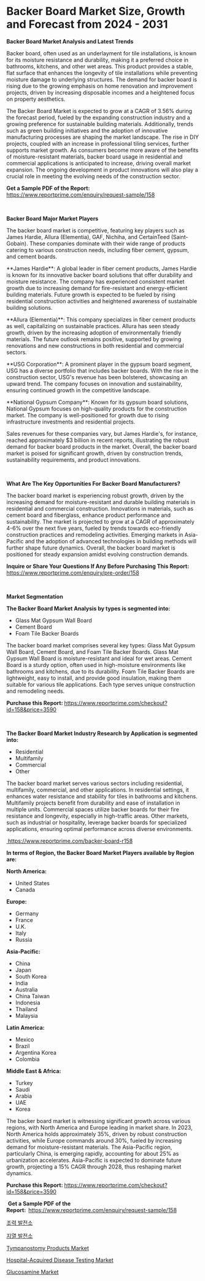 <p><h1>Backer Board Market Size, Growth and Forecast from 2024 - 2031</h1></p><p><strong>Backer Board Market Analysis and Latest Trends</strong></p>
<p><p>Backer board, often used as an underlayment for tile installations, is known for its moisture resistance and durability, making it a preferred choice in bathrooms, kitchens, and other wet areas. This product provides a stable, flat surface that enhances the longevity of tile installations while preventing moisture damage to underlying structures. The demand for backer board is rising due to the growing emphasis on home renovation and improvement projects, driven by increasing disposable incomes and a heightened focus on property aesthetics.</p><p>The Backer Board Market is expected to grow at a CAGR of 3.56% during the forecast period, fueled by the expanding construction industry and a growing preference for sustainable building materials. Additionally, trends such as green building initiatives and the adoption of innovative manufacturing processes are shaping the market landscape. The rise in DIY projects, coupled with an increase in professional tiling services, further supports market growth. As consumers become more aware of the benefits of moisture-resistant materials, backer board usage in residential and commercial applications is anticipated to increase, driving overall market expansion. The ongoing development in product innovations will also play a crucial role in meeting the evolving needs of the construction sector.</p></p>
<p><strong>Get a Sample PDF of the Report:&nbsp;</strong> <a href="https://www.reportprime.com/enquiry/request-sample/158">https://www.reportprime.com/enquiry/request-sample/158</a></p>
<p>&nbsp;</p>
<p><strong>Backer Board Major Market Players</strong></p>
<p><p>The backer board market is competitive, featuring key players such as James Hardie, Allura (Elementia), GAF, Nichiha, and CertainTeed (Saint-Gobain). These companies dominate with their wide range of products catering to various construction needs, including fiber cement, gypsum, and cement boards.</p><p>**James Hardie**: A global leader in fiber cement products, James Hardie is known for its innovative backer board solutions that offer durability and moisture resistance. The company has experienced consistent market growth due to increasing demand for fire-resistant and energy-efficient building materials. Future growth is expected to be fueled by rising residential construction activities and heightened awareness of sustainable building solutions.</p><p>**Allura (Elementia)**: This company specializes in fiber cement products as well, capitalizing on sustainable practices. Allura has seen steady growth, driven by the increasing adoption of environmentally friendly materials. The future outlook remains positive, supported by growing renovations and new constructions in both residential and commercial sectors.</p><p>**USG Corporation**: A prominent player in the gypsum board segment, USG has a diverse portfolio that includes backer boards. With the rise in the construction sector, USG's revenue has been bolstered, showcasing an upward trend. The company focuses on innovation and sustainability, ensuring continued growth in the competitive landscape.</p><p>**National Gypsum Company**: Known for its gypsum board solutions, National Gypsum focuses on high-quality products for the construction market. The company is well-positioned for growth due to rising infrastructure investments and residential projects.</p><p>Sales revenues for these companies vary, but James Hardie's, for instance, reached approximately $3 billion in recent reports, illustrating the robust demand for backer board products in the market. Overall, the backer board market is poised for significant growth, driven by construction trends, sustainability requirements, and product innovations.</p></p>
<p>&nbsp;</p>
<p><strong>What Are The Key Opportunities For Backer Board Manufacturers?</strong></p>
<p><p>The backer board market is experiencing robust growth, driven by the increasing demand for moisture-resistant and durable building materials in residential and commercial construction. Innovations in materials, such as cement board and fiberglass, enhance product performance and sustainability. The market is projected to grow at a CAGR of approximately 4-6% over the next five years, fueled by trends towards eco-friendly construction practices and remodeling activities. Emerging markets in Asia-Pacific and the adoption of advanced technologies in building methods will further shape future dynamics. Overall, the backer board market is positioned for steady expansion amidst evolving construction demands.</p></p>
<p><strong>Inquire or Share Your Questions If Any Before Purchasing This Report:</strong> <a href="https://www.reportprime.com/enquiry/pre-order/158">https://www.reportprime.com/enquiry/pre-order/158</a></p>
<p>&nbsp;</p>
<p><strong>Market Segmentation</strong></p>
<p><strong>The Backer Board Market Analysis by types is segmented into:</strong></p>
<p><ul><li>Glass Mat Gypsum Wall Board</li><li>Cement Board</li><li>Foam Tile Backer Boards</li></ul></p>
<p><p>The backer board market comprises several key types: Glass Mat Gypsum Wall Board, Cement Board, and Foam Tile Backer Boards. Glass Mat Gypsum Wall Board is moisture-resistant and ideal for wet areas. Cement Board is a sturdy option, often used in high-moisture environments like bathrooms and kitchens, due to its durability. Foam Tile Backer Boards are lightweight, easy to install, and provide good insulation, making them suitable for various tile applications. Each type serves unique construction and remodeling needs.</p></p>
<p><strong>Purchase this Report:&nbsp;</strong><a href="https://www.reportprime.com/checkout?id=158&price=3590">https://www.reportprime.com/checkout?id=158&price=3590</a></p>
<p>&nbsp;</p>
<p><strong>The Backer Board Market Industry Research by Application is segmented into:</strong></p>
<p><ul><li>Residential</li><li>Multifamily</li><li>Commercial</li><li>Other</li></ul></p>
<p><p>The backer board market serves various sectors including residential, multifamily, commercial, and other applications. In residential settings, it enhances water resistance and stability for tiles in bathrooms and kitchens. Multifamily projects benefit from durability and ease of installation in multiple units. Commercial spaces utilize backer boards for their fire resistance and longevity, especially in high-traffic areas. Other markets, such as industrial or hospitality, leverage backer boards for specialized applications, ensuring optimal performance across diverse environments.</p></p>
<p><a href="https://www.reportprime.com/backer-board-r158">&nbsp;https://www.reportprime.com/backer-board-r158</a></p>
<p><strong>In terms of Region, the Backer Board Market Players available by Region are:</strong></p>
<p>
    <p> <strong> North America: </strong>
        <ul>
            <li>United States</li>
            <li>Canada</li>
        </ul>
        </p> 
    <p> <strong> Europe: </strong>
        <ul>
            <li>Germany</li>
            <li>France</li>
            <li>U.K.</li>
            <li>Italy</li>
            <li>Russia</li>
        </ul>
        </p> 
    <p> <strong> Asia-Pacific: </strong>
        <ul>
            <li>China</li>
            <li>Japan</li>
            <li>South Korea</li>
            <li>India</li>
            <li>Australia</li>
            <li>China Taiwan</li>
            <li>Indonesia</li>
            <li>Thailand</li>
            <li>Malaysia</li>
        </ul>
        </p> 
    <p> <strong> Latin America: </strong>
        <ul>
            <li>Mexico</li>
            <li>Brazil</li>
            <li>Argentina Korea</li>
            <li>Colombia</li>
        </ul>
        </p> 
    <p> <strong> Middle East & Africa: </strong>
        <ul>
            <li>Turkey</li>
            <li>Saudi</li>
            <li>Arabia</li>
            <li>UAE</li>
            <li>Korea</li>
        </ul>
    </p>
    </p>
<p><p>The backer board market is witnessing significant growth across various regions, with North America and Europe leading in market share. In 2023, North America holds approximately 35%, driven by robust construction activities, while Europe commands around 30%, fueled by increasing demand for moisture-resistant materials. The Asia-Pacific region, particularly China, is emerging rapidly, accounting for about 25% as urbanization accelerates. Asia-Pacific is expected to dominate future growth, projecting a 15% CAGR through 2028, thus reshaping market dynamics.</p></p>
<p><strong>Purchase this Report: </strong><a href="https://www.reportprime.com/checkout?id=158&price=3590">https://www.reportprime.com/checkout?id=158&price=3590</a></p>
<p>&nbsp;<strong>Get a Sample PDF of the Report:&nbsp;&nbsp;</strong><a href="https://www.reportprime.com/enquiry/request-sample/158">https://www.reportprime.com/enquiry/request-sample/158</a></p>
<p><strong></strong></p>
<p><p><a href="https://medium.com/@wallacbahrtyinger567686/%EA%B8%80%EB%A1%9C%EB%B2%8C-%EC%A1%B0%EB%A0%A5-%EB%B0%9C%EC%A0%84%EC%86%8C-%EC%8B%9C%EC%9E%A5-%EC%9D%91%EC%9A%A9-%ED%94%84%EB%A1%9C%EA%B7%B8%EB%9E%A8-%EC%B5%9C%EC%A2%85-%EC%82%AC%EC%9A%A9-%EC%82%B0%EC%97%85-%EC%9C%A0%ED%98%95-%EC%9E%A5%EB%B9%84-%EB%B0%8F-%EC%A7%80%EC%97%AD%EC%97%90-%EC%B4%88%EC%A0%90-%EB%B6%84%EC%84%9D-%EB%B0%8F-%EC%98%88%EC%B8%A1-2024-2031-57e9ce82c8ce">조력 발전소</a></p><p><a href="https://medium.com/@wallacbahrtyinger567686/%EC%A7%80%EC%97%B4-%EB%B0%9C%EC%A0%84%EC%86%8C-%EC%8B%9C%EC%9E%A5-%EB%8F%99%ED%96%A5-%EC%8B%9C%EC%9E%A5-%EC%84%B8%EB%B6%84%ED%99%94%EC%97%90-%EB%8C%80%ED%95%9C-%EC%9E%90%EC%84%B8%ED%95%9C-%EC%97%B0%EA%B5%AC-%EB%B0%8F-%EC%8B%A0%ED%9D%A5-%EB%8F%99%ED%96%A5%EC%9D%98-%EC%A4%91%EC%9A%94%EC%84%B1-%EB%B6%84%EC%84%9D-7c70e1a7281b">지열 발전소</a></p><p><a href="https://issuu.com/reportprime-2/docs/tympanostomy-products-market-size-2_e0f861e1e6a47b">Tympanostomy Products Market</a></p><p><a href="https://www.linkedin.com/pulse/hospital-acquired-disease-testing-market2024-2031-dvhxe?trackingId=98OOJp3DQdaexDermvUd9Q%3D%3D">Hospital-Acquired Disease Testing Market</a></p><p><a href="https://github.com/marloy8/Market-Research-Report-List-6/blob/main/glucosamine-market.md">Glucosamine Market</a></p></p>